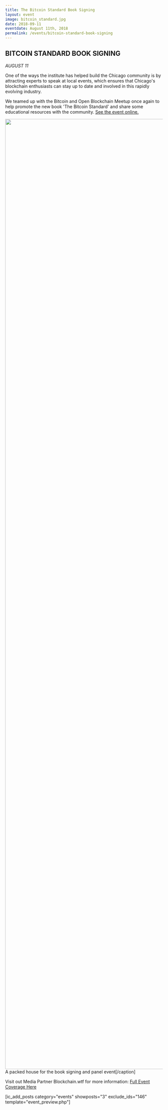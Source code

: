 ```yaml
---
title: The Bitcoin Standard Book Signing
layout: event
image: bitcoin_standard.jpg
date: 2018-09-11
eventdate: August 11th, 2018
permalink: /events/bitcoin-standard-book-signing
---
```


<h2>BITCOIN STANDARD BOOK SIGNING</h2>
<em>AUGUST 11</em>

One of the ways the institute has helped build the Chicago community is by attracting experts to speak at local events, which ensures that Chicago's blockchain enthusiasts can stay up to date and involved in this rapidly evolving industry.

We teamed up with the Bitcoin and Open Blockchain Meetup once again to help promote the new book 'The Bitcoin Standard' and share some educational resources with the community. <a href="https://theblockchaininstitute.org/wp-content/uploads/2018/08/253210845">See the event online.</a>

<img src="https://theblockchaininstitute.org/wp-content/uploads/2018/10/IMG_6403-2.jpg" alt="" width="4032" height="3024" /> A packed house for the book signing and panel event[/caption]

Visit out Media Partner Blockchain.wtf for more information: <a href="https://theblockchaininstitute.org/wp-content/uploads/2018/08/bitcoin-pizza-day-celebrated-by-chicago-community">Full Event Coverage Here</a>

[ic_add_posts category="events" showposts="3" exclude_ids="146" template="event_preview.php"]
